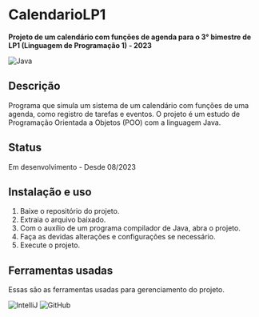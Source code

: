 # CalendarioLP1

**Projeto de um calendário com funções de agenda para o 3° bimestre de LP1 (Linguagem de Programação 1) - 2023**

![Java](https://img.shields.io/badge/java-%23ED8B00.svg?style=for-the-badge&logo=openjdk&logoColor=white)

## Descrição
Programa que simula um sistema de um calendário com funções de uma agenda, como registro de tarefas e eventos. O projeto é um estudo de Programação Orientada a Objetos (POO) com a linguagem Java.

## Status
Em desenvolvimento - Desde 08/2023

## Instalação e uso
1. Baixe o repositório do projeto. 
2. Extraia o arquivo baixado.
3. Com o auxílio de um programa compilador de Java, abra o projeto.
4. Faça as devidas alterações e configurações se necessário.
5. Execute o projeto.

## Ferramentas usadas
Essas são as ferramentas usadas para gerenciamento do projeto.

![IntelliJ](https://img.shields.io/badge/IntelliJ-000000.svg?style=for-the-badge&logo=intellij-idea&logoColor=white)
![GitHub](https://img.shields.io/badge/github-%23121011.svg?style=for-the-badge&logo=github&logoColor=white)

